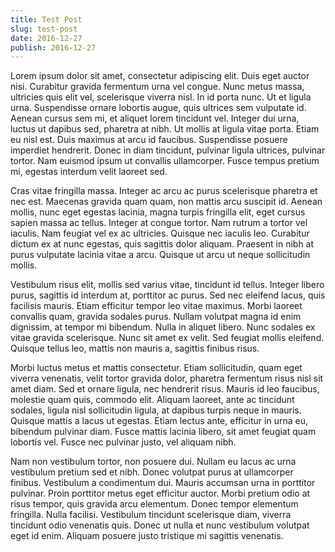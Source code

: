 ```yaml
---
title: Test Post
slug: test-post
date: 2016-12-27
publish: 2016-12-27
---
```

Lorem ipsum dolor sit amet, consectetur adipiscing elit. Duis eget auctor nisi. Curabitur gravida fermentum urna vel congue. Nunc metus massa, ultricies quis elit vel, scelerisque viverra nisl. In id porta nunc. Ut et ligula urna. Suspendisse ornare lobortis augue, quis ultrices sem vulputate id. Aenean cursus sem mi, et aliquet lorem tincidunt vel. Integer dui urna, luctus ut dapibus sed, pharetra at nibh. Ut mollis at ligula vitae porta. Etiam eu nisl est. Duis maximus at arcu id faucibus. Suspendisse posuere imperdiet hendrerit. Donec in diam tincidunt, pulvinar ligula ultrices, pulvinar tortor. Nam euismod ipsum ut convallis ullamcorper. Fusce tempus pretium mi, egestas interdum velit laoreet sed.

Cras vitae fringilla massa. Integer ac arcu ac purus scelerisque pharetra et nec est. Maecenas gravida quam quam, non mattis arcu suscipit id. Aenean mollis, nunc eget egestas lacinia, magna turpis fringilla elit, eget cursus sapien massa ac tellus. Integer at congue tortor. Nam rutrum a tortor vel iaculis. Nam feugiat vel ex ac ultricies. Quisque nec iaculis leo. Curabitur dictum ex at nunc egestas, quis sagittis dolor aliquam. Praesent in nibh at purus vulputate lacinia vitae a arcu. Quisque ut arcu ut neque sollicitudin mollis.

Vestibulum risus elit, mollis sed varius vitae, tincidunt id tellus. Integer libero purus, sagittis id interdum at, porttitor ac purus. Sed nec eleifend lacus, quis facilisis mauris. Etiam efficitur tempor leo vitae maximus. Morbi laoreet convallis quam, gravida sodales purus. Nullam volutpat magna id enim dignissim, at tempor mi bibendum. Nulla in aliquet libero. Nunc sodales ex vitae gravida scelerisque. Nunc sit amet ex velit. Sed feugiat mollis eleifend. Quisque tellus leo, mattis non mauris a, sagittis finibus risus.

Morbi luctus metus et mattis consectetur. Etiam sollicitudin, quam eget viverra venenatis, velit tortor gravida dolor, pharetra fermentum risus nisl sit amet diam. Sed et ornare ligula, nec hendrerit risus. Mauris id leo faucibus, molestie quam quis, commodo elit. Aliquam laoreet, ante ac tincidunt sodales, ligula nisl sollicitudin ligula, at dapibus turpis neque in mauris. Quisque mattis a lacus ut egestas. Etiam lectus ante, efficitur in urna eu, bibendum pulvinar diam. Fusce mattis lacinia libero, sit amet feugiat quam lobortis vel. Fusce nec pulvinar justo, vel aliquam nibh.

Nam non vestibulum tortor, non posuere dui. Nullam eu lacus ac urna vestibulum pretium sed et nibh. Donec volutpat purus at ullamcorper finibus. Vestibulum a condimentum dui. Mauris accumsan urna in porttitor pulvinar. Proin porttitor metus eget efficitur auctor. Morbi pretium odio at risus tempor, quis gravida arcu elementum. Donec tempor elementum fringilla. Nulla facilisi. Vestibulum tincidunt scelerisque diam, viverra tincidunt odio venenatis quis. Donec ut nulla et nunc vestibulum volutpat eget id enim. Aliquam posuere justo tristique mi sagittis venenatis.
